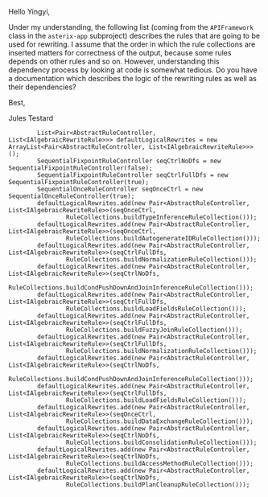 Hello Yingyi,

Under my understanding, the following list (coming from the `APIFramework` class in the `asterix-app` subproject) describes the rules that are going to be used for rewriting. I assume that the order in which the rule collections are inserted matters for correctness of the output, because some rules depends on other rules and so on. However, understanding this dependency process by looking at code is somewhat tedious. Do you have a documentation which describes the logic of the rewriting rules as well as their dependencies?

Best,

Jules Testard

```
        List<Pair<AbstractRuleController, List<IAlgebraicRewriteRule>>> defaultLogicalRewrites = new ArrayList<Pair<AbstractRuleController, List<IAlgebraicRewriteRule>>>();
        SequentialFixpointRuleController seqCtrlNoDfs = new SequentialFixpointRuleController(false);
        SequentialFixpointRuleController seqCtrlFullDfs = new SequentialFixpointRuleController(true);
        SequentialOnceRuleController seqOnceCtrl = new SequentialOnceRuleController(true);
        defaultLogicalRewrites.add(new Pair<AbstractRuleController, List<IAlgebraicRewriteRule>>(seqOnceCtrl,
                RuleCollections.buildTypeInferenceRuleCollection()));
        defaultLogicalRewrites.add(new Pair<AbstractRuleController, List<IAlgebraicRewriteRule>>(seqOnceCtrl,
                RuleCollections.buildAutogenerateIDRuleCollection()));
        defaultLogicalRewrites.add(new Pair<AbstractRuleController, List<IAlgebraicRewriteRule>>(seqCtrlFullDfs,
                RuleCollections.buildNormalizationRuleCollection()));
        defaultLogicalRewrites.add(new Pair<AbstractRuleController, List<IAlgebraicRewriteRule>>(seqCtrlNoDfs,
                RuleCollections.buildCondPushDownAndJoinInferenceRuleCollection()));
        defaultLogicalRewrites.add(new Pair<AbstractRuleController, List<IAlgebraicRewriteRule>>(seqCtrlFullDfs,
                RuleCollections.buildLoadFieldsRuleCollection()));
        defaultLogicalRewrites.add(new Pair<AbstractRuleController, List<IAlgebraicRewriteRule>>(seqCtrlFullDfs,
                RuleCollections.buildFuzzyJoinRuleCollection()));
        defaultLogicalRewrites.add(new Pair<AbstractRuleController, List<IAlgebraicRewriteRule>>(seqCtrlFullDfs,
                RuleCollections.buildNormalizationRuleCollection()));
        defaultLogicalRewrites.add(new Pair<AbstractRuleController, List<IAlgebraicRewriteRule>>(seqCtrlNoDfs,
                RuleCollections.buildCondPushDownAndJoinInferenceRuleCollection()));
        defaultLogicalRewrites.add(new Pair<AbstractRuleController, List<IAlgebraicRewriteRule>>(seqCtrlFullDfs,
                RuleCollections.buildLoadFieldsRuleCollection()));
        defaultLogicalRewrites.add(new Pair<AbstractRuleController, List<IAlgebraicRewriteRule>>(seqOnceCtrl,
                RuleCollections.buildDataExchangeRuleCollection()));
        defaultLogicalRewrites.add(new Pair<AbstractRuleController, List<IAlgebraicRewriteRule>>(seqCtrlNoDfs,
                RuleCollections.buildConsolidationRuleCollection()));
        defaultLogicalRewrites.add(new Pair<AbstractRuleController, List<IAlgebraicRewriteRule>>(seqCtrlNoDfs,
                RuleCollections.buildAccessMethodRuleCollection()));
        defaultLogicalRewrites.add(new Pair<AbstractRuleController, List<IAlgebraicRewriteRule>>(seqCtrlNoDfs,
                RuleCollections.buildPlanCleanupRuleCollection()));
```